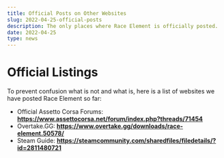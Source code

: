```yaml
---
title: Official Posts on Other Websites 
slug: 2022-04-25-official-posts
description: The only places where Race Element is officially posted.
date: 2022-04-25
type: news
---
```

# Official Listings
To prevent confusion what is not and what is, here is a list of websites we have posted Race Element so far:
- Official Assetto Corsa Forums: **<a href="https://www.assettocorsa.net/forum/index.php?threads/71454" target="_blank">https://www.assettocorsa.net/forum/index.php?threads/71454</a>**
- Overtake.GG: **<a href="https://www.overtake.gg/downloads/race-element.50578/" target="_blank">https://www.overtake.gg/downloads/race-element.50578/</a>**
- Steam Guide: **<a href="https://steamcommunity.com/sharedfiles/filedetails/?id=2811480721">https://steamcommunity.com/sharedfiles/filedetails/?id=2811480721</a>**
